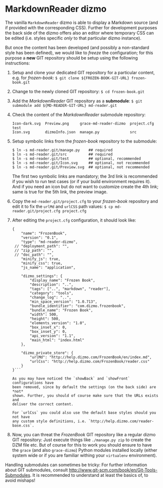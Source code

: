 # MarkdownReader dizmo

The vanilla `MarkdownReader` dizmo is able to display a Markdown source (and if
provided with the corresponding CSS). Further for development purposes the back
side of the dizmo offers also an editor where temporary CSS can be edited (i.e.
styles specific *only* to that particular dizmo instance).

But once the content has been developed (and possibly a non-standard style has
been defined), we would like to *freeze* the configuration; for this purpose a
**new** GIT repository should be setup using the following instructions:

 1. Setup and clone your dedicated GIT repository for a particular content, e.g.
    for *frozen-book*:
    ```$ git clone ${FROZEN-BOOK-GIT-URL} frozen-book.git```

 2. Change to the newly cloned GIT repository: 
    ```$ cd frozen-book.git```

 3. Add the *MarkdownReader* GIT repository as a **submodule**:
    ```$ git submodule add ${MD-READER-GIT-URL} md-reader.git```

 4. Check the content of the *MarkdownReader* submodule repository:
    ```$ ls md-reader.git
    Icon-dark.svg  Preview.png     grace-md-reader-dizmo  project.cfg  test
    Icon.svg       dizmoInfo.json  manage.py              src
    ```

 5. Setup symbolic links from the *frozen-book* repository to the submodule:
    ```
    $ ln -s md-reader.git/manage.py    ## required
    $ ln -s md-reader.git/src          ## required
    $ ln -s md-reader.git/test         ## optional, recommended
    $ ln -s md-reader.git/Icon.svg     ## optional, not recommended
    $ ln -s md-reader.git/Preview.svg  ## optional, not recommended
    ```
    The first two symbolic links are mandatory; the 3rd link is recommended if
    you wish to run test cases (or if your build environment requires it). And
    if you need an icon but do not want to customize create the 4th link; same
    is true for the 5th link, the preview image.
  
 6. Copy the `md-reader.git/project.cfg` to your *frozen-book* repository and
    edit it to fix the `urlMd` and `urlCSS` path values:
    ```$ cp md-reader.git/project.cfg project.cfg```
 
 7. After editing the `project.cfg` configuration, it should look like:
    ```$ cat project.cfg
    {
        "name": "FrozenBook",
        "version": "0.1",
        "type": "md-reader-dizmo",
     // "deployment_path": "",
     // "zip_path": "",
     // "doc_path": "",
        "minify_js": true,
        "minify_css": true,
        "js_name": "application",
    
        "dizmo_settings": {
            "display_name": "Frozen Book",
            "description": "..",
            "tags": ["..", "markdown", "reader"],
            "category": "tools",
            "change_log": "..",
            "min_space_version": "1.0.713",
            "bundle_identifier": "com.dizmo.frozenbook",
            "bundle_name": "Frozen Book",
            "width": 500,
            "height": 500,
            "elements_version": "1.0",
            "box_inset_x": 0,
            "box_inset_y": 0,
            "api_version": "1.1",
            "main_html": "index.html"
        },
    
        "dizmo_private_store": {
            "urlMd": "http://help.dizmo.com/FrozenBook/en/index.md",
            "urlCss": "http://help.dizmo.com/FrozenBook/reader.css"
        }
    }```

    As you may have noticed the `showBack` and `showFront` configurations have
    been removed, since by default the settings (on the back side) are *not*
    shown. Further, you should of course make sure that the URLs exists and
    deliver the correct content.
    
    For `urlCss` you could also use the default base styles should you not have
    any custom style definitions, i.e. `http://help.dizmo.com/reader-base.css`.

 8. Now, you can threat the *FrozenBook* GIT repository like a regular dizmo
    GIT repository: Just execute things like `./manage.py zip` to create the
    DZM file etc. But of course for this to work you should ensure to have the
    `grace` (and also `grace-dizmo`) Python modules installed locally (either
    system wide or if you are familiar withing your `virtualenv` environment).

Handling submodules can sometimes be tricky: For further information about GIT
submodules, consult http://www.git-scm.com/book/en/Git-Tools-Submodules. It is
recommended to understand at least the basics of, to avoid mishaps!
